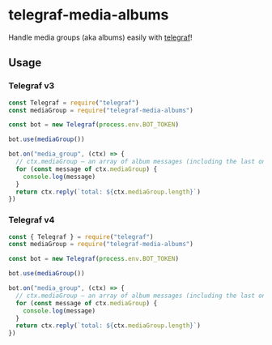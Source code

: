 # telegraf-media-albums

Handle media groups (aka albums) easily with [telegraf](https://telegraf.js.org)!

## Usage

### Telegraf v3

```js
const Telegraf = require("telegraf")
const mediaGroup = require("telegraf-media-albums")

const bot = new Telegraf(process.env.BOT_TOKEN)

bot.use(mediaGroup())

bot.on("media_group", (ctx) => {
  // ctx.mediaGroup — an array of album messages (including the last one)
  for (const message of ctx.mediaGroup) {
    console.log(message)
  }
  return ctx.reply(`total: ${ctx.mediaGroup.length}`)
})
```

### Telegraf v4

```js
const { Telegraf } = require("telegraf")
const mediaGroup = require("telegraf-media-albums")

const bot = new Telegraf(process.env.BOT_TOKEN)

bot.use(mediaGroup())

bot.on("media_group", (ctx) => {
  // ctx.mediaGroup — an array of album messages (including the last one)
  for (const message of ctx.mediaGroup) {
    console.log(message)
  }
  return ctx.reply(`total: ${ctx.mediaGroup.length}`)
})
```
